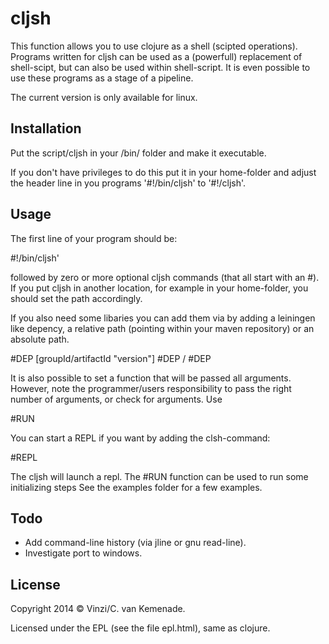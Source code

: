 # cljsh

This function allows you to use clojure as a shell (scipted operations).
Programs written for cljsh can be used as a (powerfull) replacement
of shell-scipt, but can also be used within shell-script. It is even 
possible to use these programs as a stage of a pipeline.

The current version is only available for linux. 

## Installation 
Put the script/cljsh in your /bin/ folder and make it executable.

If you don't have privileges to do this put it in your home-folder and
adjust the header line in you programs  '#!/bin/cljsh'  to '#!<absolute-path>/cljsh'.

## Usage
The first line of your program should be:

 #!/bin/cljsh'  
 
followed by zero or more optional cljsh commands (that all start with an #).
If you put cljsh in another location, for example in your home-folder, you
should set the path accordingly.

If you also need some libaries you can add them via by adding a
leiningen like depency, a relative path (pointing within your maven
repository) or an absolute path.

  #DEP [groupId/artifactId "version"] 
  #DEP /<absolute-path>
  #DEP <relative-path>

It is also possible to set a function that will be passed all arguments.
However, note the programmer/users responsibility to pass the right
number of arguments, or check for arguments. Use 

  #RUN <name-of-function-to-run>

You can start a REPL if you want by adding the clsh-command:

  #REPL

The cljsh will launch a repl. The #RUN function can be used to 
run some initializing steps
See the examples folder for a few examples.

## Todo

 - Add command-line history (via jline or gnu read-line).
 - Investigate port to windows.

## License

Copyright 2014 © Vinzi/C. van Kemenade.

Licensed under the EPL (see the file epl.html), same as clojure.
